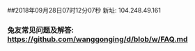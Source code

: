 ##2018年09月28日07时12分07秒 新址: 104.248.49.161
### 兔友常见问题及解答: https://github.com/wanggonging/d/blob/w/FAQ.md
